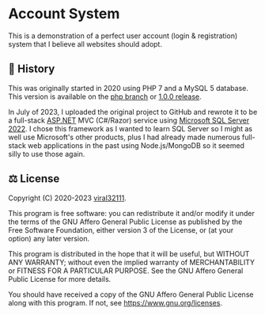 # Account System

This is a demonstration of a perfect user account (login & registration) system that I believe all websites should adopt.

## 📅 History

This was originally started in 2020 using PHP 7 and a MySQL 5 database. This version is available on the [php branch](https://github.com/viral32111/account-system/tree/php) or [1.0.0 release](https://github.com/viral32111/account-system/releases/tag/1.0.0).

In July of 2023, I uploaded the original project to GitHub and rewrote it to be a full-stack [ASP.NET](https://dotnet.microsoft.com/en-us/apps/aspnet) MVC (C#/Razor) service using [Microsoft SQL Server 2022](https://www.microsoft.com/en-us/sql-server/sql-server-2022). I chose this framework as I wanted to learn SQL Server so I might as well use Microsoft's other products, plus I had already made numerous full-stack web applications in the past using Node.js/MongoDB so it seemed silly to use those again.

## ⚖️ License

Copyright (C) 2020-2023 [viral32111](https://viral32111.com).

This program is free software: you can redistribute it and/or modify
it under the terms of the GNU Affero General Public License as
published by the Free Software Foundation, either version 3 of the
License, or (at your option) any later version.

This program is distributed in the hope that it will be useful,
but WITHOUT ANY WARRANTY; without even the implied warranty of
MERCHANTABILITY or FITNESS FOR A PARTICULAR PURPOSE. See the
GNU Affero General Public License for more details.

You should have received a copy of the GNU Affero General Public License
along with this program. If not, see https://www.gnu.org/licenses.

